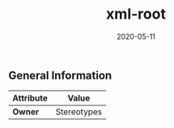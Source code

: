 ﻿---
title: xml-root
toc: false
type: specs
date: "2020-05-11"
draft: false
specification: VEC
version: 1.2.0
documentType: "Recommendation"
elementType: Class
classes:
  - xml-root
menu_name: vec-1.2.0
---


## General Information

| Attribute               | Value |
|-------------------------|-------|
| **Owner**               | Stereotypes |
